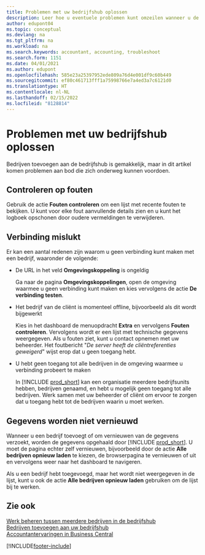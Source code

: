 ```yaml
---
title: Problemen met uw bedrijfshub oplossen
description: Leer hoe u eventuele problemen kunt omzeilen wanneer u de bedrijfshub in Dynamics 365 Business Central gebruikt om werk in meerdere bedrijven te beheren.
author: edupont04
ms.topic: conceptual
ms.devlang: na
ms.tgt_pltfrm: na
ms.workload: na
ms.search.keywords: accountant, accounting, troubleshoot
ms.search.form: 1151
ms.date: 04/01/2021
ms.author: edupont
ms.openlocfilehash: 585e23a25397952ede809a76d4e001df9c60b449
ms.sourcegitcommit: ef80c461713fff1a75998766e7a4ed3a7c6121d0
ms.translationtype: HT
ms.contentlocale: nl-NL
ms.lasthandoff: 02/15/2022
ms.locfileid: "8128814"
---
```

# <a name="troubleshooting-your-company-hub"></a>Problemen met uw bedrijfshub oplossen

Bedrijven toevoegen aan de bedrijfshub is gemakkelijk, maar in dit artikel komen problemen aan bod die zich onderweg kunnen voordoen.  

## <a name="check-errors"></a>Controleren op fouten

Gebruik de actie **Fouten controleren** om een lijst met recente fouten te bekijken. U kunt voor elke fout aanvullende details zien en u kunt het logboek opschonen door oudere vermeldingen te verwijderen.  

## <a name="connection-failed"></a>Verbinding mislukt

Er kan een aantal redenen zijn waarom u geen verbinding kunt maken met een bedrijf, waaronder de volgende:

- De URL in het veld **Omgevingskoppeling** is ongeldig  

  Ga naar de pagina **Omgevingskoppelingen**, open de omgeving waarmee u geen verbinding kunt maken en kies vervolgens de actie **De verbinding testen**.  
- Het bedrijf van de cliënt is momenteel offline, bijvoorbeeld als dit wordt bijgewerkt

  Kies in het dashboard de menuopdracht **Extra** en vervolgens **Fouten controleren**. Vervolgens wordt er een lijst met technische gegevens weergegeven. Als u fouten ziet, kunt u contact opnemen met uw beheerder. Het foutbericht "*De server heeft de cliëntreferenties geweigerd*" wijst erop dat u geen toegang hebt.  
- U hebt geen toegang tot alle bedrijven in de omgeving waarmee u verbinding probeert te maken

  In [!INCLUDE [prod_short](includes/prod_short.md)] kan een organisatie meerdere bedrijfsunits hebben, bedrijven genaamd, en hebt u mogelijk geen toegang tot alle bedrijven. Werk samen met uw beheerder of cliënt om ervoor te zorgen dat u toegang hebt tot de bedrijven waarin u moet werken.  

## <a name="data-does-not-refresh"></a>Gegevens worden niet vernieuwd

Wanneer u een bedrijf toevoegt of om vernieuwen van de gegevens verzoekt, worden de gegevens opgehaald door [!INCLUDE [prod_short](includes/prod_short.md)]. U moet de pagina echter zelf vernieuwen, bijvoorbeeld door de actie **Alle bedrijven opnieuw laden** te kiezen, de browserpagina te vernieuwen of uit en vervolgens weer naar het dashboard te navigeren.  

Als u een bedrijf hebt toegevoegd, maar het wordt niet weergegeven in de lijst, kunt u ook de actie **Alle bedrijven opnieuw laden** gebruiken om de lijst bij te werken.

## <a name="see-also"></a>Zie ook

[Werk beheren tussen meerdere bedrijven in de bedrijfshub](company-hub.md)  
[Bedrijven toevoegen aan uw bedrijfshub](company-hub-add-company.md)  
[Accountantervaringen in Business Central](finance-accounting.md)  


[!INCLUDE[footer-include](includes/footer-banner.md)]